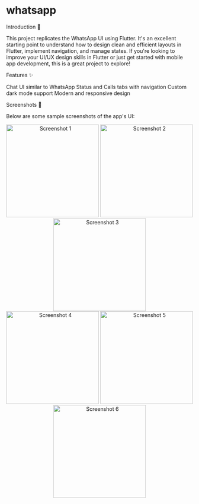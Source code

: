 # whatsapp


Introduction 🚀

This project replicates the WhatsApp UI using Flutter. It's an excellent starting point to understand how to design clean and efficient layouts in Flutter, implement navigation, and manage states. If you're looking to improve your UI/UX design skills in Flutter or just get started with mobile app development, this is a great project to explore!


Features ✨

Chat UI similar to WhatsApp
Status and Calls tabs with navigation
Custom dark mode support
Modern and responsive design




Screenshots 📸

Below are some sample screenshots of the app's UI:

<div align="center"> <img src="https://github.com/tvishabhatt/whatsapp/assets/122964289/3a2692af-0362-451e-bd45-cdb13bd73cdf" alt="Screenshot 1" width="250"/> <img src="https://github.com/tvishabhatt/whatsapp/assets/122964289/a87a4cee-1f8d-46ee-b740-2d75127931ff" alt="Screenshot 2" width="250"/> <img src="https://github.com/tvishabhatt/whatsapp/assets/122964289/6b288f60-35c1-4256-8971-5ee02654eb8c" alt="Screenshot 3" width="250"/> </div> <div align="center"> <img src="https://github.com/tvishabhatt/whatsapp/assets/122964289/fba27356-2b15-4744-87b6-4f80227fec4d" alt="Screenshot 4" width="250"/> <img src="https://github.com/tvishabhatt/whatsapp/assets/122964289/08dc4e48-ef82-4405-bf5d-f911ecc8b05b" alt="Screenshot 5" width="250"/> <img src="https://github.com/tvishabhatt/whatsapp/assets/122964289/4a4b9d61-b1bb-41cc-923f-51109d7ec388" alt="Screenshot 6" width="250"/> </div>








